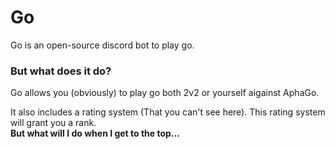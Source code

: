 # Go

Go is an open-source discord bot to play go.

### But what does it do?
Go allows you (obviously) to play go both 2v2 or yourself aigainst AphaGo.

It also includes a rating system (That you can't see here).
This rating system will grant you a rank.<br>
**But what will I do when I get to the top...**
